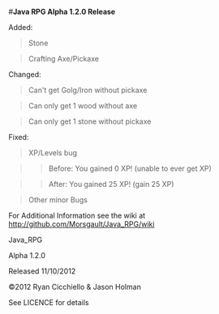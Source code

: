 #__Java RPG Alpha 1.2.0 Release__

Added:

>Stone

>Crafting Axe/Pickaxe

Changed:

>Can't get Golg/Iron without pickaxe

>Can only get 1 wood without axe

>Can only get 1 stone without pickaxe

Fixed:

>XP/Levels bug

>>Before: You gained 0 XP! (unable to ever get XP)

>>After: You gained 25 XP! (gain 25 XP)

>Other minor Bugs

For Additional Information see the wiki at http://github.com/Morsgault/Java_RPG/wiki

Java_RPG

Alpha 1.2.0

Released 11/10/2012

©2012 Ryan Cicchiello & Jason Holman

See LICENCE for details
